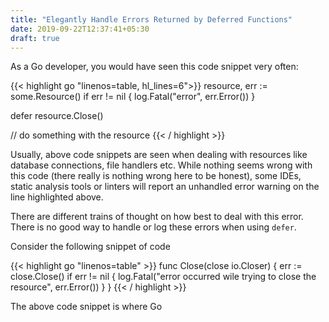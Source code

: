 ```yaml
---
title: "Elegantly Handle Errors Returned by Deferred Functions"
date: 2019-09-22T12:37:41+05:30
draft: true
---
```


As a Go developer, you would have seen this code snippet very often:

{{< highlight go "linenos=table, hl_lines=6">}}
resource, err := some.Resource()
if err != nil {
    log.Fatal("error", err.Error())
}

defer resource.Close()

// do something with the resource
{{< / highlight >}}

Usually, above code snippets are seen when dealing with resources like database connections, file handlers etc. While nothing seems wrong with this code (there really is nothing wrong here to be honest), some IDEs, static analysis tools or linters will report an unhandled error warning on the line highlighted above.

There are different trains of thought on how best to deal with this error. There is no good way to handle or log these errors when using `defer`.

Consider the following snippet of code

{{< highlight go "linenos=table" >}}
func Close(close io.Closer) {
    err := close.Close()
    if err != nil {
        log.Fatal("error occurred wile trying to close the resource", err.Error())
    }
}
{{< / highlight >}}

The above code snippet is where Go